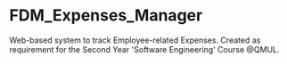 # FDM_Expenses_Manager
Web-based system to track Employee-related Expenses. Created as requirement for the Second Year 'Software Engineering' Course @QMUL.
